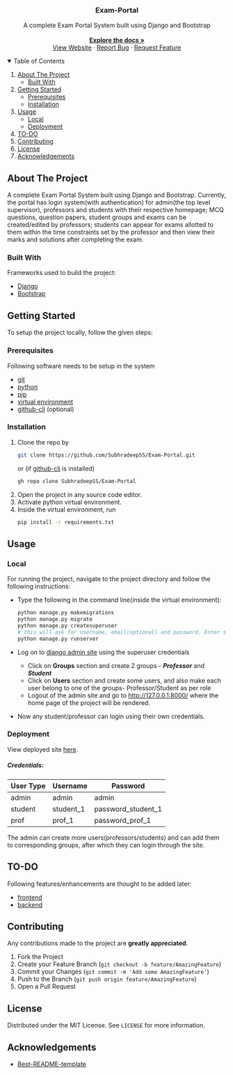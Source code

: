 <br />
<p align="center">
  <h3 align="center">Exam-Portal</h3>

  <p align="center">
    A complete Exam Portal System built using Django and Bootstrap
    <br />
    <br />
    <a href="https://github.com/SubhradeepSS/Exam-Portal"><strong>Explore the docs »</strong></a>
    <br />
    <a href="https://exam-portal-v01.herokuapp.com/">View Website</a>
    ·   
    <a href="https://github.com/SubhradeepSS/Exam-Portal/issues">Report Bug</a>
    ·
    <a href="https://github.com/SubhradeepSS/Exam-Portal/issues">Request Feature</a>
  </p>
</p>



<!-- TABLE OF CONTENTS -->
<details open="open">
  <summary>Table of Contents</summary>
  <ol>
    <li>
      <a href="#about-the-project">About The Project</a>
      <ul>
        <li><a href="#built-with">Built With</a></li>
      </ul>
    </li>
    <li>
      <a href="#getting-started">Getting Started</a>
      <ul>
        <li><a href="#prerequisites">Prerequisites</a></li>
        <li><a href="#installation">Installation</a></li>
      </ul>
    </li>
    <li>
      <a href="#usage">Usage</a>
      <ul>
        <li><a href="#local">Local</a></li>
        <li><a href="#deployment">Deployment</a></li>
      </ul>
    </li>
    <li><a href="#to-do">TO-DO</a></li>
    <li><a href="#contributing">Contributing</a></li>
    <li><a href="#license">License</a></li>
    <li><a href="#acknowledgements">Acknowledgements</a></li>
  </ol>
</details>



<!-- ABOUT THE PROJECT -->
## About The Project
A complete Exam Portal System built using Django and Bootstrap. Currently, the portal has login system(with authentication) for admin(the top level supervisor), professors and students with their respective homepage; MCQ questions, question papers, student groups and exams can be created/edited by professors; students can appear for exams allotted to them within the time constraints set by the professor and then view their marks and solutions after completing the exam.

### Built With

Frameworks used to build the project:
* [Django](https://www.djangoproject.com/)
* [Bootstrap](https://getbootstrap.com)


<!-- GETTING STARTED -->
## Getting Started
To setup the project locally, follow the given steps:

### Prerequisites
Following software needs to be setup in the system
* [git](https://git-scm.com/downloads)
* [python](https://www.python.org/downloads/)
* [pip](https://pip.pypa.io/en/stable/installing/)
* [virtual environment](https://packaging.python.org/guides/installing-using-pip-and-virtual-environments/)
* [github-cli](https://github.com/cli/cli) (optional)

### Installation

1. Clone the repo by
   ```sh
   git clone https://github.com/SubhradeepSS/Exam-Portal.git
   ```
   or (if [github-cli](https://github.com/cli/cli) is installed)
   ```sh
   gh repo clone SubhradeepSS/Exam-Portal
   ```
2. Open the project in any source code editor.
3. Activate python virtual environment.
4. Inside the virtual environment, run
   ```sh
   pip install -r requirements.txt
   ```



<!-- USAGE EXAMPLES -->
## Usage
### Local
For running the project, navigate to the project directory and follow the following instructions:

* Type the following in the command line(inside the virtual environment):
    ```sh
    python manage.py makemigrations
    python manage.py migrate
    python manage.py createsuperuser
    # this will ask for username, email(optional) and password. Enter some credentials to be used later for django admin functionality.
    python manage.py runserver
  ```

* Log on to [django admin site](http://127.0.0.1:8000/admin) using the superuser credentials
    * Click on **Groups** section and create 2 groups - ***Professor*** and ***Student***
    * Click on **Users** section and create some users, and also make each user belong to one of the groups- Professor/Student as per role
    * Logout of the admin site and go to http://127.0.0.1:8000/ where the home page of the project will be rendered.

* Now any student/professor can login using their own credentials.


### Deployment
View deployed site [here](https://exam-portal-v01.herokuapp.com/).
##### Credentials:
| User Type      | Username | Password |
| ----------- | ----------- | -----------|
| admin      | admin       | admin |
| student   | student_1        | password_student_1 |
| prof   | prof_1        | password_prof_1 |

The admin can create more users(professors/students) and can add them to corresponding groups, after which they can login through the site.


## TO-DO
Following features/enhancements are thought to be added later:
* [frontend](https://github.com/SubhradeepSS/Exam-Portal/projects/2#column-9414925)
* [backend](https://github.com/SubhradeepSS/Exam-Portal/projects/1#column-9414911)


<!-- CONTRIBUTING -->
## Contributing
Any contributions made to the project are **greatly appreciated**.

1. Fork the Project
2. Create your Feature Branch (`git checkout -b feature/AmazingFeature`)
3. Commit your Changes (`git commit -m 'Add some AmazingFeature'`)
4. Push to the Branch (`git push origin feature/AmazingFeature`)
5. Open a Pull Request



<!-- LICENSE -->
## License

Distributed under the MIT License. See `LICENSE` for more information.



<!-- ACKNOWLEDGEMENTS -->
## Acknowledgements
* [Best-README-template](https://github.com/othneildrew/Best-README-Template)



[stars-url]: https://github.com/SubhradeepSS/Exam-Portal/stargazers
[issues-shield]: https://img.shields.io/github/issues/SubhradeepSS/Exam-Portal.svg?style=for-the-badge
[issues-url]: https://github.com/SubhradeepSS/Exam-Portal/issues
[license-shield]: https://img.shields.io/github/license/SubhradeepSS/Exam-Portal.svg?style=for-the-badge
[license-url]: https://github.com/SubhradeepSS/Exam-Portal/blob/master/LICENSE.txt